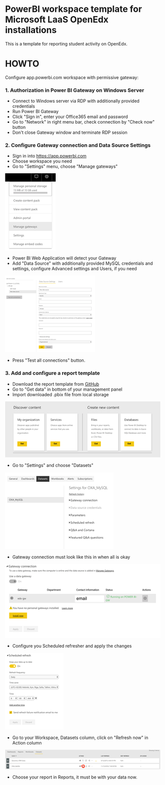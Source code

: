 PowerBI workspace template for Microsoft LaaS OpenEdx installations
=====

This is a template for reporting student activity on OpenEdx.

HOWTO
=====

Configure app.powerbi.com workspace with permissive gateway:

### 1. Authorization in Power BI Gateway on Windows Server

- Connect to Windows server via RDP with additionally provided credentials
- Run Power BI Gateway
- Click "Sign in", enter your Office365 email and password
- Go to "Network" in right menu bar, check connection by "Check now" button
- Don't close Gateway window and terminate RDP session

### 2. Configure Gateway connection and Data Source Settings
- Sign in into https://app.powerbi.com
- Choose workspace you need
- Go to "Settings" menu, choose "Manage gateways"

![manage gateways screenshot](doc/images/manage_gateways.png)

- Power BI Web Application will detect your Gateway
- Add "Data Source" with additionally provided MySQL credentials and settings, configure Advanced settings and Users, if you need

![data source settings](doc/images/data_source_settings.png)

- Press "Test all connections" button.

### 3. Add and configure a report template
- Download the report template from [GitHub](LaaSOpenEdx.pbix)
- Go to "Get data" in bottom of your management panel 
- Import downloaded .pbix file from local storage

![template import screenshot](doc/images/import.png)

- Go to "Settings" and choose "Datasets" 

![databases settings screenshot](doc/images/databases_settings.png)

- Gateway connection must look like this in when all is okay

![gateway connection](doc/images/gateway_connection.png)

- Configure you Scheduled refresher and apply the changes

![scheduler](doc/images/scheduler.png)

- Go to your Workspace, Datasets column, click on "Refresh now" in Action column

![dataset refresh](doc/images/datasets_refresh.png)

- Choose your report in Reports, it must be with your data now.  
